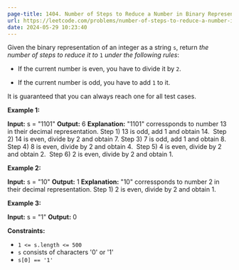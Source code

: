 ```yaml
---
page-title: 1404. Number of Steps to Reduce a Number in Binary Representation to One
url: https://leetcode.com/problems/number-of-steps-to-reduce-a-number-in-binary-representation-to-one/description/?envType=daily-question&envId=2024-05-29
date: 2024-05-29 10:23:40
---
```

Given the binary representation of an integer as a string `s`, return *the number of steps to reduce it to* `1` *under the following rules*:

-   If the current number is even, you have to divide it by `2`.
    
-   If the current number is odd, you have to add `1` to it.
    

It is guaranteed that you can always reach one for all test cases.

**Example 1:**

**Input:** s = "1101"
**Output:** 6
**Explanation:** "1101" corressponds to number 13 in their decimal representation.
Step 1) 13 is odd, add 1 and obtain 14. 
Step 2) 14 is even, divide by 2 and obtain 7.
Step 3) 7 is odd, add 1 and obtain 8.
Step 4) 8 is even, divide by 2 and obtain 4.  
Step 5) 4 is even, divide by 2 and obtain 2. 
Step 6) 2 is even, divide by 2 and obtain 1.  

**Example 2:**

**Input:** s = "10"
**Output:** 1
**Explanation:** "10" corressponds to number 2 in their decimal representation.
Step 1) 2 is even, divide by 2 and obtain 1.  

**Example 3:**

**Input:** s = "1"
**Output:** 0

**Constraints:**

-   `1 <= s.length <= 500`
-   `s` consists of characters '0' or '1'
-   `s[0] == '1'`